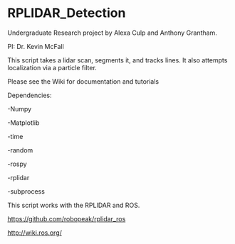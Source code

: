 # RPLIDAR_Detection

Undergraduate Research project by Alexa Culp and Anthony Grantham.

PI: Dr. Kevin McFall

This script takes a lidar scan, segments it, and tracks lines. It also attempts localization via a particle filter.

Please see the Wiki for documentation and tutorials


Dependencies:

-Numpy

-Matplotlib

-time

-random

-rospy

-rplidar

-subprocess

This script works with the RPLIDAR and ROS. 

https://github.com/robopeak/rplidar_ros

http://wiki.ros.org/

